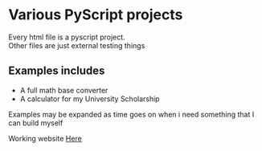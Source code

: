 <h1>Various PyScript projects</h1>

<p>Every html file is a pyscript project.</br>
Other files are just external testing things
</p>
<h2>Examples includes</h2>
<ul>
<li>A full math base converter</li>
<li>A calculator for my University Scholarship</li>
</ul>
<p>Examples may be expanded as time goes on when i need something that I can build myself</p>

Working website
<a href="https://lorebadtime.github.io/PyScript_various_projects/">Here</a>
